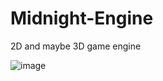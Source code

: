 # Midnight-Engine
2D and maybe 3D game engine

![image](https://user-images.githubusercontent.com/73479696/174656061-93cc6a84-baed-4169-9f47-2093ee8b2232.png)
